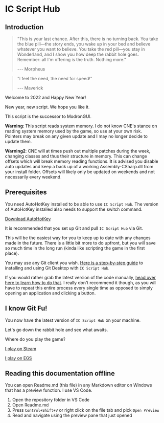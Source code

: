 # IC Script Hub
## Introduction

> "This is your last chance. After this, there is no turning back. You take the blue pill—the story ends, you wake up in your bed and believe whatever you want to believe. You take the red pill—you stay in Wonderland, and I show you how deep the rabbit hole goes. Remember: all I'm offering is the truth. Nothing more." 
>  
> --- Morpheus 


> "I feel the need, the need for speed!"
> 
> --- Maverick

Welcome to 2022 and Happy New Year!  

New year, new script. We hope you like it.   
  
This script is the successor to ModronGUI.

**Warning**:
This script reads system memory. I do not know CNE's stance on reading system memory used by the game, so use at your own risk. Pointers may break on any given update and I may no longer decide to update them.

**Warning2**:
CNE will at times push out multiple patches during the week, changing classes and thus their structure in memory. This can change offsets which will break memory reading functions. It is advised you disable auto updates and keep a back up of a working Assembly-CSharp.dll from your install folder. Offsets will likely only be updated on weekends and not necessarily every weekend.

## Prerequisites

You need AutoHotKey installed to be able to use `IC Script Hub`. The version of AutoHotKey installed also needs to support the switch command. 

[Download AutoHotKey](https://www.autohotkey.com/)

It is recommended that you set up Git and pull `IC Script Hub` via Git. 

This will be the easiest way for you to keep up to date with any changes made in the future. There is a little bit more to do upfront, but you will save so much time in the long run (kinda like scripting the game in the first place).

You may use any Git client you wish. [Here is a step-by-step guide](docfiles/getting-started-with-ic-script-hub-using-git.md) to installing and using Git Desktop with `IC Script Hub`.

If you would rather grab the latest version of the code manually, [head over here to learn how to do that](docfiles/getting-started-with-ic-script-hub-using-zip.md). I really don't recommend it though, as you will have to repeat this entire process every single time as opposed to simply opening an application and clicking a button.

## I know Git Fu!

You now have the latest version of `IC Script Hub` on your machine.

Let's go down the rabbit hole and see what awaits.

Where do you play the game?

[I play on Steam](docfiles/using-ic-script-hub-with-steam.md) 

[I play on EGS](docfiles/using-ic-script-hub-with-egs.md)

## Reading this documentation offline

You can open Readme.md (this file) in any Markdown editor on Windows that has a preview function. I use VS Code. 

1. Open the repository folder in VS Code
2. Open Readme.md
3. Press `Control+Shift+V` or right click on the file tab and pick `Open Preview`
4. Read and navigate using the preview pane that just opened



